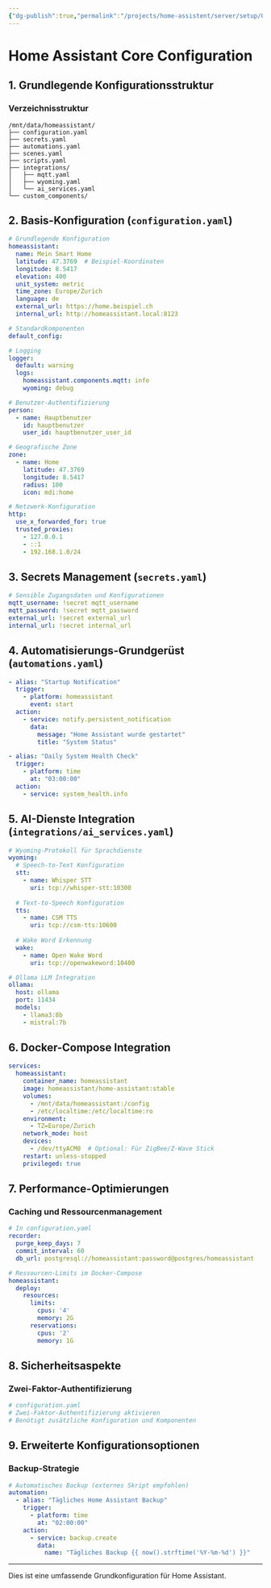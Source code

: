 ```yaml
---
{"dg-publish":true,"permalink":"/projects/home-assistent/server/setup/02-ho-config/"}
---
```


# Home Assistant Core Configuration

## 1. Grundlegende Konfigurationsstruktur

### Verzeichnisstruktur

```
/mnt/data/homeassistant/
├── configuration.yaml
├── secrets.yaml
├── automations.yaml
├── scenes.yaml
├── scripts.yaml
├── integrations/
│   ├── mqtt.yaml
│   ├── wyoming.yaml
│   └── ai_services.yaml
└── custom_components/
```

## 2. Basis-Konfiguration (`configuration.yaml`)

```yaml
# Grundlegende Konfiguration
homeassistant:
  name: Mein Smart Home
  latitude: 47.3769  # Beispiel-Koordinaten
  longitude: 8.5417
  elevation: 400
  unit_system: metric
  time_zone: Europe/Zurich
  language: de
  external_url: https://home.beispiel.ch
  internal_url: http://homeassistant.local:8123

# Standardkomponenten
default_config:

# Logging
logger:
  default: warning
  logs:
    homeassistant.components.mqtt: info
    wyoming: debug

# Benutzer-Authentifizierung
person:
  - name: Hauptbenutzer
    id: hauptbenutzer
    user_id: hauptbenutzer_user_id

# Geografische Zone
zone:
  - name: Home
    latitude: 47.3769
    longitude: 8.5417
    radius: 100
    icon: mdi:home

# Netzwerk-Konfiguration
http:
  use_x_forwarded_for: true
  trusted_proxies:
    - 127.0.0.1
    - ::1
    - 192.168.1.0/24
```

## 3. Secrets Management (`secrets.yaml`)

```yaml
# Sensible Zugangsdaten und Konfigurationen
mqtt_username: !secret mqtt_username
mqtt_password: !secret mqtt_password
external_url: !secret external_url
internal_url: !secret internal_url
```

## 4. Automatisierungs-Grundgerüst (`automations.yaml`)

```yaml
- alias: "Startup Notification"
  trigger:
    - platform: homeassistant
      event: start
  action:
    - service: notify.persistent_notification
      data:
        message: "Home Assistant wurde gestartet"
        title: "System Status"

- alias: "Daily System Health Check"
  trigger:
    - platform: time
      at: "03:00:00"
  action:
    - service: system_health.info
```

## 5. AI-Dienste Integration (`integrations/ai_services.yaml`)

```yaml
# Wyoming-Protokoll für Sprachdienste
wyoming:
  # Speech-to-Text Konfiguration
  stt:
    - name: Whisper STT
      uri: tcp://whisper-stt:10300
  
  # Text-to-Speech Konfiguration
  tts:
    - name: CSM TTS
      uri: tcp://csm-tts:10600
  
  # Wake Word Erkennung
  wake:
    - name: Open Wake Word
      uri: tcp://openwakeword:10400

# Ollama LLM Integration
ollama:
  host: ollama
  port: 11434
  models:
    - llama3:8b
    - mistral:7b
```

## 6. Docker-Compose Integration

```yaml
services:
  homeassistant:
    container_name: homeassistant
    image: homeassistant/home-assistant:stable
    volumes:
      - /mnt/data/homeassistant:/config
      - /etc/localtime:/etc/localtime:ro
    environment:
      - TZ=Europe/Zurich
    network_mode: host
    devices:
      - /dev/ttyACM0  # Optional: Für ZigBee/Z-Wave Stick
    restart: unless-stopped
    privileged: true
```

## 7. Performance-Optimierungen

### Caching und Ressourcenmanagement

```yaml
# In configuration.yaml
recorder:
  purge_keep_days: 7
  commit_interval: 60
  db_url: postgresql://homeassistant:password@postgres/homeassistant

# Ressourcen-Limits im Docker-Compose
homeassistant:
  deploy:
    resources:
      limits:
        cpus: '4'
        memory: 2G
      reservations:
        cpus: '2'
        memory: 1G
```

## 8. Sicherheitsaspekte

### Zwei-Faktor-Authentifizierung

```yaml
# configuration.yaml
# Zwei-Faktor-Authentifizierung aktivieren
# Benötigt zusätzliche Konfiguration und Komponenten
```

## 9. Erweiterte Konfigurationsoptionen

### Backup-Strategie

```yaml
# Automatisches Backup (externes Skript empfohlen)
automation:
  - alias: "Tägliches Home Assistant Backup"
    trigger:
      - platform: time
        at: "02:00:00"
    action:
      - service: backup.create
        data:
          name: "Tägliches Backup {{ now().strftime('%Y-%m-%d') }}"
```

---

Dies ist eine umfassende Grundkonfiguration für Home Assistant.